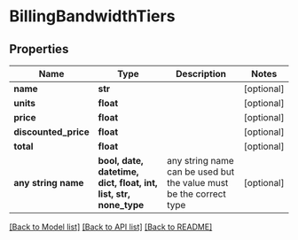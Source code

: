# BillingBandwidthTiers


## Properties
Name | Type | Description | Notes
------------ | ------------- | ------------- | -------------
**name** | **str** |  | [optional] 
**units** | **float** |  | [optional] 
**price** | **float** |  | [optional] 
**discounted_price** | **float** |  | [optional] 
**total** | **float** |  | [optional] 
**any string name** | **bool, date, datetime, dict, float, int, list, str, none_type** | any string name can be used but the value must be the correct type | [optional]

[[Back to Model list]](../README.md#documentation-for-models) [[Back to API list]](../README.md#documentation-for-api-endpoints) [[Back to README]](../README.md)


